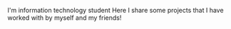 I'm information technology student
Here I share some projects that I have worked with by myself and my friends!
